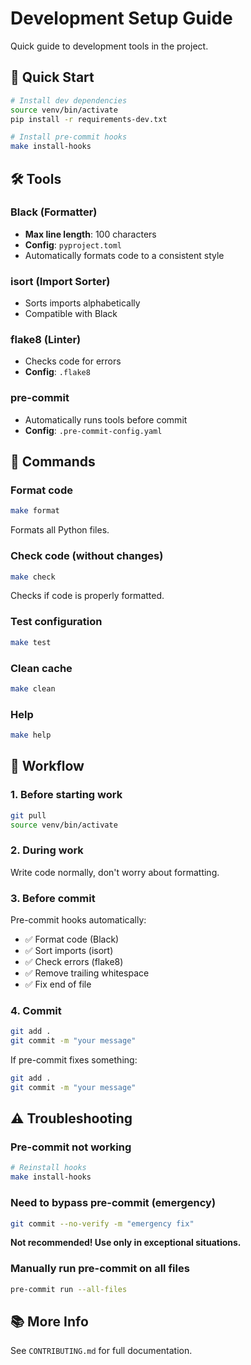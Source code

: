 # Development Setup Guide

Quick guide to development tools in the project.

## 🚀 Quick Start

```bash
# Install dev dependencies
source venv/bin/activate
pip install -r requirements-dev.txt

# Install pre-commit hooks
make install-hooks
```

## 🛠️ Tools

### Black (Formatter)
- **Max line length**: 100 characters
- **Config**: `pyproject.toml`
- Automatically formats code to a consistent style

### isort (Import Sorter)
- Sorts imports alphabetically
- Compatible with Black

### flake8 (Linter)
- Checks code for errors
- **Config**: `.flake8`

### pre-commit
- Automatically runs tools before commit
- **Config**: `.pre-commit-config.yaml`

## 📝 Commands

### Format code
```bash
make format
```
Formats all Python files.

### Check code (without changes)
```bash
make check
```
Checks if code is properly formatted.

### Test configuration
```bash
make test
```

### Clean cache
```bash
make clean
```

### Help
```bash
make help
```

## 🔄 Workflow

### 1. Before starting work
```bash
git pull
source venv/bin/activate
```

### 2. During work
Write code normally, don't worry about formatting.

### 3. Before commit
Pre-commit hooks automatically:
- ✅ Format code (Black)
- ✅ Sort imports (isort)  
- ✅ Check errors (flake8)
- ✅ Remove trailing whitespace
- ✅ Fix end of file

### 4. Commit
```bash
git add .
git commit -m "your message"
```

If pre-commit fixes something:
```bash
git add .
git commit -m "your message"
```

## ⚠️ Troubleshooting

### Pre-commit not working
```bash
# Reinstall hooks
make install-hooks
```

### Need to bypass pre-commit (emergency)
```bash
git commit --no-verify -m "emergency fix"
```
**Not recommended! Use only in exceptional situations.**

### Manually run pre-commit on all files
```bash
pre-commit run --all-files
```

## 📚 More Info

See `CONTRIBUTING.md` for full documentation.
